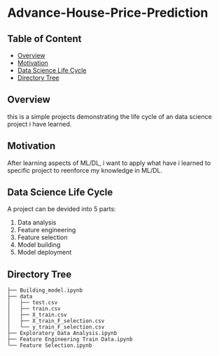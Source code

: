 # Advance-House-Price-Prediction

## Table of Content
 * [Overview](#overview)
 * [Motivation](#motivation)
 * [Data Science Life Cycle](#data-science-life-cycle)
 * [Directory Tree](#directory-tree)
 
## Overview
this is a simple projects demonstrating the life cycle of an data science project i have learned.

## Motivation
After learning aspects of ML/DL, i want to apply what have i learned to specific project to reenforce my knowledge in ML/DL.

## Data Science Life Cycle
A project can be devided into 5 parts:
1. Data analysis
2. Feature engineering
3. Feature selection
4. Model building
5. Model deployment

## Directory Tree
```
├── Building_model.ipynb
├── data
│   ├── test.csv
│   ├── train.csv
│   ├── X_train.csv
│   ├── X_train_F_selection.csv
│   └── y_train_F_selection.csv
├── Exploratory Data Analysis.ipynb
├── Feature Engineering Train Data.ipynb
└── Feature Selection.ipynb
```

